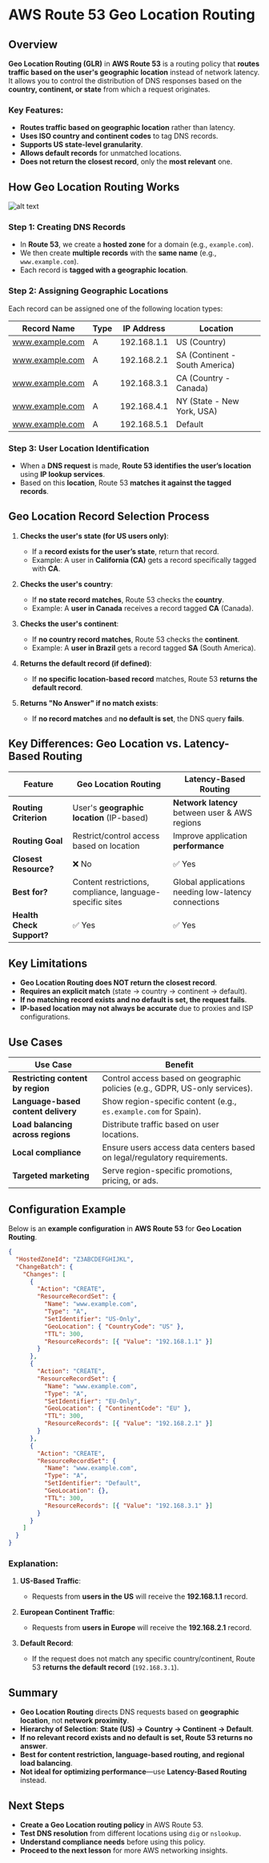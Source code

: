 # AWS Route 53 Geo Location Routing

## Overview

**Geo Location Routing (GLR)** in **AWS Route 53** is a routing policy that **routes traffic based on the user's geographic location** instead of network latency. It allows you to control the distribution of DNS responses based on the **country, continent, or state** from which a request originates.

### Key Features:

- **Routes traffic based on geographic location** rather than latency.
- **Uses ISO country and continent codes** to tag DNS records.
- **Supports US state-level granularity**.
- **Allows default records** for unmatched locations.
- **Does not return the closest record**, only the **most relevant** one.

## How Geo Location Routing Works

![alt text](./Images/image-9.png)

### Step 1: Creating DNS Records

- In **Route 53**, we create a **hosted zone** for a domain (e.g., `example.com`).
- We then create **multiple records** with the **same name** (e.g., `www.example.com`).
- Each record is **tagged with a geographic location**.

### Step 2: Assigning Geographic Locations

Each record can be assigned one of the following location types:

| Record Name     | Type | IP Address  | Location                       |
| --------------- | ---- | ----------- | ------------------------------ |
| www.example.com | A    | 192.168.1.1 | US (Country)                   |
| www.example.com | A    | 192.168.2.1 | SA (Continent - South America) |
| www.example.com | A    | 192.168.3.1 | CA (Country - Canada)          |
| www.example.com | A    | 192.168.4.1 | NY (State - New York, USA)     |
| www.example.com | A    | 192.168.5.1 | Default                        |

### Step 3: User Location Identification

- When a **DNS request** is made, **Route 53 identifies the user’s location** using **IP lookup services**.
- Based on this **location**, Route 53 **matches it against the tagged records**.

## Geo Location Record Selection Process

1. **Checks the user's state (for US users only)**:

   - If a **record exists for the user’s state**, return that record.
   - Example: A user in **California (CA)** gets a record specifically tagged with **CA**.

2. **Checks the user's country**:

   - If **no state record matches**, Route 53 checks the **country**.
   - Example: A **user in Canada** receives a record tagged **CA** (Canada).

3. **Checks the user's continent**:

   - If **no country record matches**, Route 53 checks the **continent**.
   - Example: A **user in Brazil** gets a record tagged **SA** (South America).

4. **Returns the default record (if defined)**:

   - If **no specific location-based record** matches, Route 53 **returns the default record**.

5. **Returns "No Answer" if no match exists**:
   - If **no record matches** and **no default is set**, the DNS query **fails**.

## Key Differences: Geo Location vs. Latency-Based Routing

| Feature                   | Geo Location Routing                                      | Latency-Based Routing                               |
| ------------------------- | --------------------------------------------------------- | --------------------------------------------------- |
| **Routing Criterion**     | User's **geographic location** (IP-based)                 | **Network latency** between user & AWS regions      |
| **Routing Goal**          | Restrict/control access based on location                 | Improve application **performance**                 |
| **Closest Resource?**     | ❌ No                                                     | ✅ Yes                                              |
| **Best for?**             | Content restrictions, compliance, language-specific sites | Global applications needing low-latency connections |
| **Health Check Support?** | ✅ Yes                                                    | ✅ Yes                                              |

## Key Limitations

- **Geo Location Routing does NOT return the closest record**.
- **Requires an explicit match** (state → country → continent → default).
- **If no matching record exists and no default is set, the request fails**.
- **IP-based location may not always be accurate** due to proxies and ISP configurations.

## Use Cases

| Use Case                            | Benefit                                                                     |
| ----------------------------------- | --------------------------------------------------------------------------- |
| **Restricting content by region**   | Control access based on geographic policies (e.g., GDPR, US-only services). |
| **Language-based content delivery** | Show region-specific content (e.g., `es.example.com` for Spain).            |
| **Load balancing across regions**   | Distribute traffic based on user locations.                                 |
| **Local compliance**                | Ensure users access data centers based on legal/regulatory requirements.    |
| **Targeted marketing**              | Serve region-specific promotions, pricing, or ads.                          |

## Configuration Example

Below is an **example configuration** in **AWS Route 53** for **Geo Location Routing**.

```json
{
  "HostedZoneId": "Z3ABCDEFGHIJKL",
  "ChangeBatch": {
    "Changes": [
      {
        "Action": "CREATE",
        "ResourceRecordSet": {
          "Name": "www.example.com",
          "Type": "A",
          "SetIdentifier": "US-Only",
          "GeoLocation": { "CountryCode": "US" },
          "TTL": 300,
          "ResourceRecords": [{ "Value": "192.168.1.1" }]
        }
      },
      {
        "Action": "CREATE",
        "ResourceRecordSet": {
          "Name": "www.example.com",
          "Type": "A",
          "SetIdentifier": "EU-Only",
          "GeoLocation": { "ContinentCode": "EU" },
          "TTL": 300,
          "ResourceRecords": [{ "Value": "192.168.2.1" }]
        }
      },
      {
        "Action": "CREATE",
        "ResourceRecordSet": {
          "Name": "www.example.com",
          "Type": "A",
          "SetIdentifier": "Default",
          "GeoLocation": {},
          "TTL": 300,
          "ResourceRecords": [{ "Value": "192.168.3.1" }]
        }
      }
    ]
  }
}
```

### Explanation:

1. **US-Based Traffic**:
   - Requests from **users in the US** will receive the **192.168.1.1** record.
2. **European Continent Traffic**:

   - Requests from **users in Europe** will receive the **192.168.2.1** record.

3. **Default Record**:
   - If the request does not match any specific country/continent, Route 53 **returns the default record** (`192.168.3.1`).

## Summary

- **Geo Location Routing** directs DNS requests based on **geographic location**, not **network proximity**.
- **Hierarchy of Selection**: **State (US) → Country → Continent → Default**.
- **If no relevant record exists and no default is set, Route 53 returns no answer**.
- **Best for content restriction, language-based routing, and regional load balancing**.
- **Not ideal for optimizing performance**—use **Latency-Based Routing** instead.

## Next Steps

- **Create a Geo Location routing policy** in AWS Route 53.
- **Test DNS resolution** from different locations using `dig` or `nslookup`.
- **Understand compliance needs** before using this policy.
- **Proceed to the next lesson** for more AWS networking insights.
